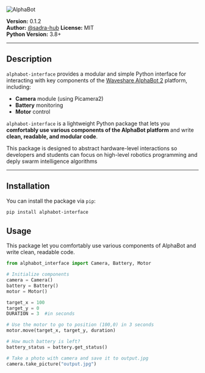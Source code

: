 ![AlphaBot](https://i.imgur.com/JLBU5cs.png)

**Version:** 0.1.2  
**Author:** [@sadra-hub](https://github.com/sadra-hub)
**License:** MIT  
**Python Version:** 3.8+

---

## Description

`alphabot-interface` provides a modular and simple Python interface for interacting with key components of the [Waveshare AlphaBot 2](https://www.waveshare.com/wiki/AlphaBot2) platform, including:

- **Camera** module (using Picamera2)
- **Battery** monitoring
- **Motor** control

`alphabot-interface` is a lightweight Python package that lets you **comfortably use various components of the AlphaBot platform** and write **clean, readable, and modular code**.

This package is designed to abstract hardware-level interactions so developers and students can focus on high-level robotics programming and deply swarm intelligence algorithms

---

## Installation

You can install the package via `pip`:

```bash
pip install alphabot-interface
```

## Usage

This package let you comfortably use various components of AlphaBot and write clean, readable code. 


```python
from alphabot_interface import Camera, Battery, Motor

# Initialize components
camera = Camera()
battery = Battery()
motor = Motor()

target_x = 100
target_y = 0 
DURATION = 3  #in seconds

# Use the motor to go to position (100,0) in 3 seconds
motor.move(target_x, target_y, duration)

# How much battery is left?
battery_status = battery.get_status()

# Take a photo with camera and save it to output.jpg
camera.take_picture("output.jpg")
```